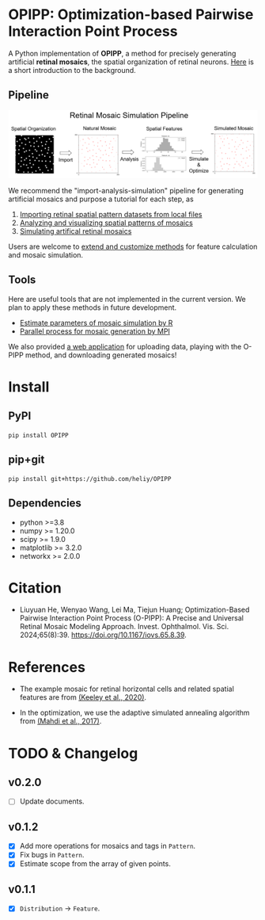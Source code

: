 # OPIPP: Optimization-based Pairwise Interaction Point Process

A Python implementation of **OPIPP**, a method for precisely generating artificial **retinal mosaics**, the spatial organization of retinal neurons. [Here](tutorial/0.background.md) is a short introduction to the background.

## Pipeline

![overview](tutorial/imgs/rm-overview.png)

We recommend the "import-analysis-simulation" pipeline for generating artificial mosaics and purpose a tutorial for each step, as
1. [Importing retinal spatial pattern datasets from local files](tutorial/1.import.md)
2. [Analyzing and visualizing spatial patterns of mosaics](tutorial/2.analysis.md)
3. [Simulating artifical retinal mosaics](tutorial/3.simulation.md)

Users are welcome to [extend and customize methods](tutorial/3.simulation.md#extention) for feature calculation and mosaic simulation.

## Tools

Here are useful tools that are not implemented in the current version. We plan to apply these methods in future development.

- [Estimate parameters of mosaic simulation by R](tutorial/estimate_inter_ps.md)
- [Parallel process for mosaic generation by MPI](tutorial/parallel_processing.md)

We also provided [a web application](https://opipp-online.streamlit.app/) for uploading data, playing with the O-PIPP method, and downloading generated mosaics!

# Install


## PyPI


```console
pip install OPIPP
```

## pip+git

```console
pip install git+https://github.com/heliy/OPIPP
```

## Dependencies

- python >=3.8
- numpy >= 1.20.0
- scipy >= 1.9.0
- matplotlib >= 3.2.0
- networkx >= 2.0.0

# Citation

- Liuyuan He, Wenyao Wang, Lei Ma, Tiejun Huang; Optimization-Based Pairwise Interaction Point Process (O-PIPP): A Precise and Universal Retinal Mosaic Modeling Approach. Invest. Ophthalmol. Vis. Sci. 2024;65(8):39. https://doi.org/10.1167/iovs.65.8.39.

# References

- The example mosaic for retinal horizontal cells and related spatial features are from [(Keeley et al., 2020)](https://doi.org/10.1002/cne.24880).

- In the optimization, we use the adaptive simulated annealing algorithm from [(Mahdi et al., 2017)](https://doi.org/10.13053/cys-21-3-2553).

# TODO & Changelog

## v0.2.0
- [ ] Update documents.

## v0.1.2
- [x] Add more operations for mosaics and tags in `Pattern`.
- [x] Fix bugs in `Pattern`.
- [x] Estimate scope from the array of given points.

## v0.1.1
- [x] `Distribution` -> `Feature`.